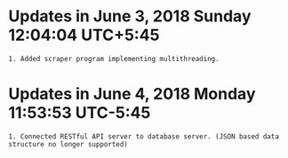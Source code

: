 # Updates in June 3, 2018 Sunday 12:04:04 UTC+5:45
    1. Added scraper program implementing multithreading.

# Updates in June 4, 2018 Monday 11:53:53 UTC-5:45
    1. Connected RESTful API server to database server. (JSON based data structure no longer supported)